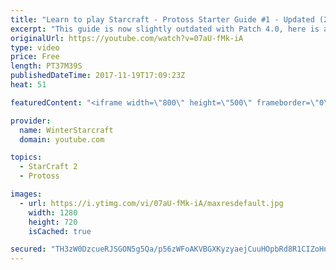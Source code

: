 ```yaml
---
title: "Learn to play Starcraft - Protoss Starter Guide #1 - Updated (2017)"
excerpt: "This guide is now slightly outdated with Patch 4.0, here is a completely up to date guide! https://www.youtube.com/watch?v=x3ZkSX0tJg4 We go over the basics of understanding Protoss, the SPACE WARRIOR RACE ;)  This guide is meant for those who have a basic understanding of Starcraft but don't really"
originalUrl: https://youtube.com/watch?v=07aU-fMk-iA
type: video
price: Free
length: PT37M39S
publishedDateTime: 2017-11-19T17:09:23Z
heat: 51

featuredContent: "<iframe width=\"800\" height=\"500\" frameborder=\"0\" src=\"https://www.youtube.com/embed/07aU-fMk-iA\" allow=\"accelerometer; autoplay; encrypted-media; gyroscope; picture-in-picture\" allowfullscreen></iframe>"

provider:
  name: WinterStarcraft
  domain: youtube.com

topics:
  - StarCraft 2
  - Protoss

images:
  - url: https://i.ytimg.com/vi/07aU-fMk-iA/maxresdefault.jpg
    width: 1280
    height: 720
    isCached: true

secured: "TH3zW0DzcueRJSGON5g5Qa/p56zWFoAKVBGXKyzyaejCuuHOpbRd8R1CIZoHnGg+KHZrQu67nITwjZ1ROFyxkjmp4qx3cprMutzANMLk52OOTe6mIAVyT7LwohfSdnuGS1nG8WsnHMgkK+EzVNcu3DI6yYjqnKJL4xHVH8v7F9gv0qIbCLMclO+2Vk98rqqCbaKE/O0l+C9H9rbiUYAsIrPmbVSXXd19J5s/JiNaNQLKEwskwbaSn55Zc76LtrHaDyNYCyHzZDe/tuCAyoqSc4uLQf0jG4sBKu2vcVNvaLGdFLxnZol+sEsHtjmQb/I9HUksIv3kXwZJfXHNoaq3WOE8dQ8V5wXoCTmsTB8OsRQGgVoMsZi2rwrI60jvsl5RWUORJpxB7YCm0bt9M9Ck8kzlOOJG1hgTsIpHPYePegn4m+l3UUcQUjF7sJokUZ5O;8PGFIf53vDrbE+vCy7rC3w=="
---
```


